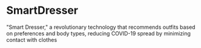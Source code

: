 # SmartDresser
"Smart Dresser," a revolutionary technology that recommends outfits based on preferences and body types, reducing COVID-19 spread by minimizing contact with clothes
